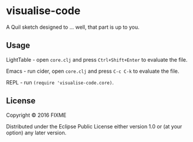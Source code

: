 # visualise-code

A Quil sketch designed to ... well, that part is up to you.

## Usage

LightTable - open `core.clj` and press `Ctrl+Shift+Enter` to evaluate the file.

Emacs - run cider, open `core.clj` and press `C-c C-k` to evaluate the file.

REPL - run `(require 'visualise-code.core)`.

## License

Copyright © 2016 FIXME

Distributed under the Eclipse Public License either version 1.0 or (at
your option) any later version.
